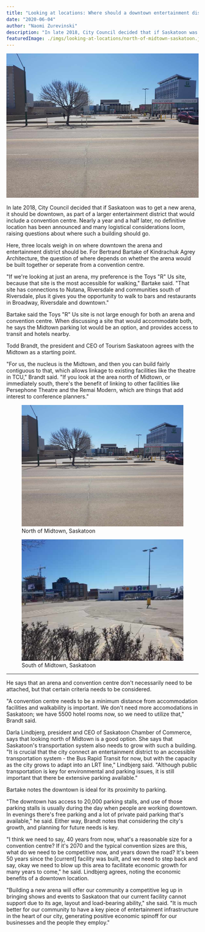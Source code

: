 ```yaml
---
title: "Looking at locations: Where should a downtown entertainment district go?"
date: "2020-06-04"
author: "Naomi Zurevinski"
description: "In late 2018, City Council decided that if Saskatoon was to get a new arena, it should be downtown, as part of a larger entertainment district that would include a convention centre. Nearly a year and a half later, no definitive location has been announced and many logistical considerations loom, raising questions about where such a building should go."
featuredImage: ./imgs/looking-at-locations/north-of-midtown-saskatoon.jpg
---
```


<div class='articleCover'>
    <img alt="North of Midtown, Saskatoon" src="./imgs/looking-at-locations/north-of-midtown-saskatoon.jpg"></img>
</div>

In late 2018, City Council decided that if Saskatoon was to get a new arena, it should be downtown, as part of a larger entertainment district that would include a convention centre. Nearly a year and a half later, no definitive location has been announced and many logistical considerations loom, raising questions about where such a building should go.

<div class='mobileJellyInjection'></div>

Here, three locals weigh in on where downtown the arena and entertainment district should be. For Bertrand Bartake of Kindrachuk Agrey Architecture, the question of where depends on whether the arena would be built together or seperate from a convention centre.

"If we're looking at just an arena, my preference is the Toys "R" Us site, because that site is the most accessible for walking," Bartake said. "That site has connections to Nutana, Riversdale and communities south of Riversdale, plus it gives you the opportunity to walk to bars and restaurants in Broadway, Riversdale and downtown."


Bartake said the Toys "R" Us site is not large enough for both an arena and convention centre. When discussing a site that would accommodate both, he says the Midtown parking lot would be an option, and provides access to transit and hotels nearby.

<div class='mobileJellyInjection'></div>
<div style='clear: both;'></div>

Todd Brandt, the president and CEO of Tourism Saskatoon agrees with the Midtown as a starting point.

"For us, the nucleus is the Midtown, and then you can build fairly contiguous to that, which allows linkage to existing facilities like the theatre in TCU," Brandt said. "If you look at the area north of Midtown, or immediately south, there's the benefit of linking to other facilities like Persephone Theatre and the Remai Modern, which are things that add interest to conference planners."

<div class="row align-items-center w-100 justify-content-around">
    <figure class='col-sm-5 col-10'>
        <img alt='Parking lot across the street north from the Saskatoon midtown mall' src='./imgs/looking-at-locations/north-of-midtown-saskatoon.jpg'>
        <figcaption>North of Midtown, Saskatoon</figcaption>
    </figure>
    <figure class='col-sm-5 col-10'>
        <img alt='Toys R Us parking lot across the street South from Saskatoon midtown mall' src='./imgs/looking-at-locations/south-of-midtown-saskatoon.jpg'>
        <figcaption>South of Midtown, Saskatoon</figcaption>
    </figure>
</div>
<hr ></hr>

He says that an arena and convention centre don't necessarily need to be attached, but that certain criteria needs to be considered.

"A convention centre needs to be a minimum distance from accommodation facilities and walkability is important. We don't need more accomodations in Saskatoon; we have 5500 hotel rooms now, so we need to utilize that," Brandt said.

Darla Lindbjerg, president and CEO of Saskatoon Chamber of Commerce, says that looking north of Midtown is a good option. She says that Saskatoon's transportation system also needs to grow with such a building. "It is crucial that the city connect an entertainment district to an accessible transportation system - the Bus Rapid Transit for now, but with the capacity as the city grows to adapt into an LRT line," Lindbjerg said. "Although public transportation is key for environmental and parking issues, it is still important that there be extensive parking available."

<div class='mobileJellyInjection'></div>

Bartake notes the downtown is ideal for its proximity to parking.

"The downtown has access to 20,000 parking stalls, and use of those parking stalls is usually during the day when people are working downtown. In evenings there's free parking and a lot of private paid parking that's available," he said. Either way, Brandt notes that considering the city's growth, and planning for future needs is key.

"I think we need to say, 40 years from now, what's a reasonable size for a convention centre? If it's 2070 and the typical convention sizes are this, what do we need to be competitive now, and years down the road? It's been 50 years since the [current] facility was built, and we need to step back and say, okay we need to blow up this area to facilitate economic growth for many years to come," he said. Lindbjerg agrees, noting the economic benefits of a downtown location.

"Building a new arena will offer our community a competitive leg up in bringing shows and events to Saskatoon that our current facility cannot support due to its age, layout and load-bearing ability," she said. "It is much better for our community to have a key piece of entertainment infrastructure in the heart of our city, generating positive economic spinoff for our businesses and the people they employ."
